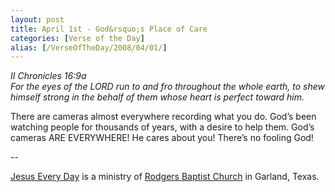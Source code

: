 ```yaml
---
layout: post
title: April 1st - God&rsquo;s Place of Care
categories: [Verse of the Day]
alias: [/VerseOfTheDay/2008/04/01/]
---
```


_II Chronicles 16:9a  
For the eyes of the LORD run to and fro throughout the whole earth,
to shew himself strong in the behalf of them whose heart is perfect
toward him._

There are cameras almost everywhere recording what you do.
God&rsquo;s been watching people for thousands of years, with a
desire to help them. God&rsquo;s cameras ARE EVERYWHERE! He cares
about you! There&rsquo;s no fooling God! 

 --

<a href=http://jesuseveryday.net>Jesus Every Day</a> is a ministry of <a href=http://rodgersbaptist.net>Rodgers Baptist Church</a> in Garland, Texas.
